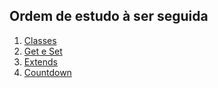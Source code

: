 ## Ordem de estudo à ser seguida

1. [Classes](https://github.com/LucasAnselmoSilva12345/aprenda_JavaScript/tree/main/classes/1._Classes)
2. [Get e Set](https://github.com/LucasAnselmoSilva12345/aprenda_JavaScript/tree/main/classes/2._Get-e-set)
3. [Extends](https://github.com/LucasAnselmoSilva12345/aprenda_JavaScript/tree/main/classes/3._Extends)
4. [Countdown](https://github.com/LucasAnselmoSilva12345/aprenda_JavaScript/tree/main/classes/4._Countdown)